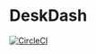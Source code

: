 # DeskDash

[![CircleCI](https://circleci.com/gh/bittencourthiago/DeskDash/tree/main.svg?style=svg)](https://circleci.com/gh/bittencourthiago/DeskDash/tree/main)
